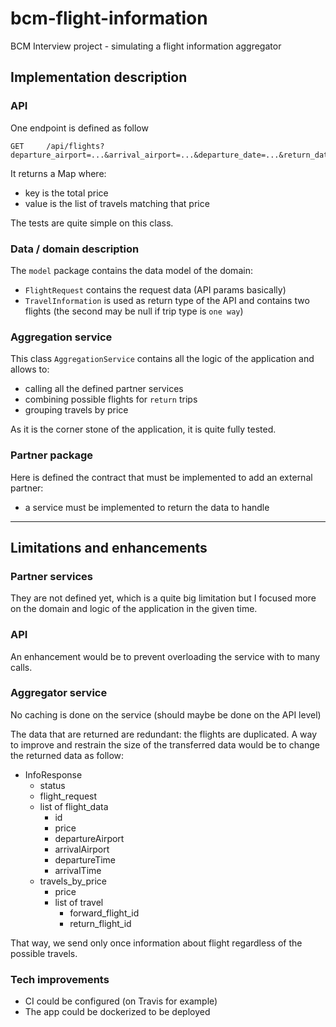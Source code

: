 # bcm-flight-information
BCM Interview project - simulating a flight information aggregator

## Implementation description

### API

One endpoint is defined as follow

```
GET     /api/flights?departure_airport=...&arrival_airport=...&departure_date=...&return_date=...&tripType=R|OW
```

It returns a Map where:

- key is the total price
- value is the list of travels matching that price

The tests are quite simple on this class.

### Data / domain description

The `model` package contains the data model of the domain:

- `FlightRequest` contains the request data (API params basically)
- `TravelInformation` is used as return type of the API and contains two flights (the second may be null if trip type is `one way`)

### Aggregation service

This class `AggregationService` contains all the logic of the application and allows to:

- calling all the defined partner services
- combining possible flights for `return` trips
- grouping travels by price

As it is the corner stone of the application, it is quite fully tested.

### Partner package

Here is defined the contract that must be implemented to add an external partner:

- a service must be implemented to return the data to handle

---

## Limitations and enhancements

### Partner services

They are not defined yet, which is a quite big limitation but I focused more on the domain and logic of the application in the given time.

### API

An enhancement would be to prevent overloading the service with to many calls.

### Aggregator service

No caching is done on the service (should maybe be done on the API level)

The data that are returned are redundant: the flights are duplicated. A way to improve and restrain the size of the transferred data would be to change the returned data as follow:

- InfoResponse
  - status
  - flight_request
  - list of flight_data
    - id
    - price
    - departureAirport
    - arrivalAirport
    - departureTime
    - arrivalTime
  - travels_by_price
    - price
    - list of travel
      - forward_flight_id
      - return_flight_id

That way, we send only once information about flight regardless of the possible travels.

### Tech improvements

- CI could be configured (on Travis for example)
- The app could be dockerized to be deployed
